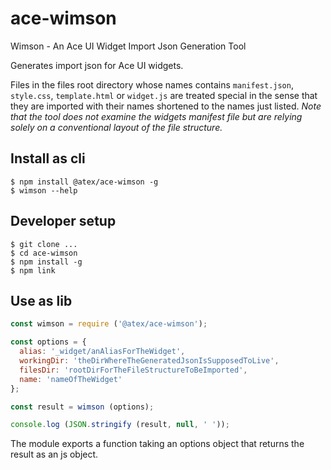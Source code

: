 # ace-wimson
Wimson - An Ace UI Widget Import Json Generation Tool

Generates import json for Ace UI widgets.

Files in the files root directory whose names contains `manifest.json`, `style.css`,
`template.html` or `widget.js` are treated special in the sense that they are imported with their names
shortened to the names just listed. *Note that the tool does not examine the widgets manifest
file but are relying solely on a conventional layout of the file structure.*

## Install as cli

```
$ npm install @atex/ace-wimson -g
$ wimson --help
```

## Developer setup

```
$ git clone ...
$ cd ace-wimson
$ npm install -g
$ npm link
```

## Use as lib

```javascript
const wimson = require ('@atex/ace-wimson');

const options = {
  alias: '_widget/anAliasForTheWidget',
  workingDir: 'theDirWhereTheGeneratedJsonIsSupposedToLive',
  filesDir: 'rootDirForTheFileStructureToBeImported',
  name: 'nameOfTheWidget'
};

const result = wimson (options);

console.log (JSON.stringify (result, null, ' '));
```

The module exports a function taking an options object that returns the result
as an js object.
